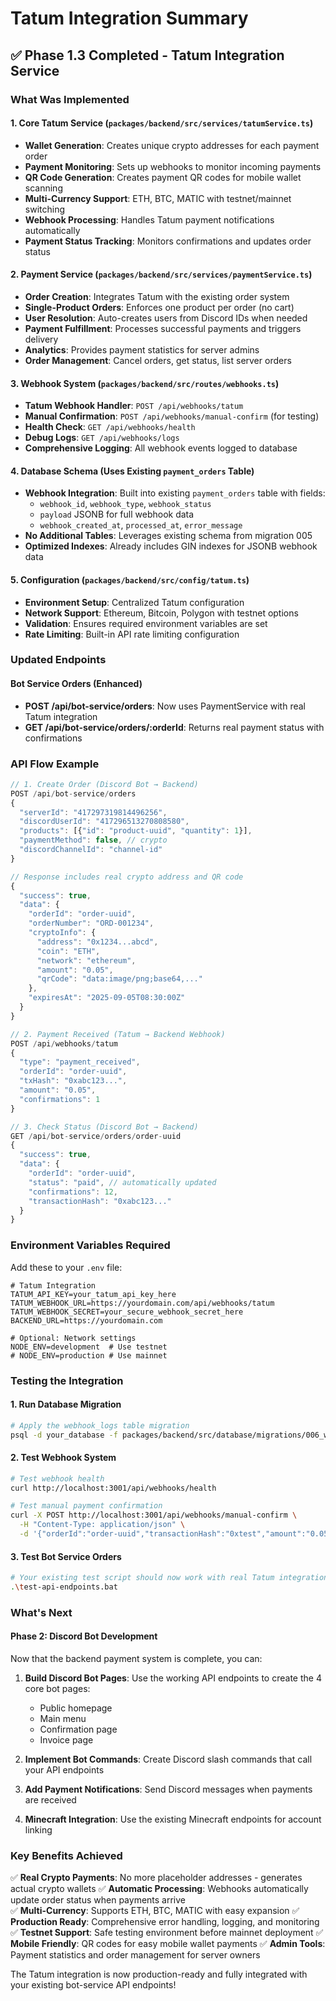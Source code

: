 # Tatum Integration Summary

## ✅ Phase 1.3 Completed - Tatum Integration Service

### What Was Implemented

#### 1. Core Tatum Service (`packages/backend/src/services/tatumService.ts`)
- **Wallet Generation**: Creates unique crypto addresses for each payment order
- **Payment Monitoring**: Sets up webhooks to monitor incoming payments
- **QR Code Generation**: Creates payment QR codes for mobile wallet scanning
- **Multi-Currency Support**: ETH, BTC, MATIC with testnet/mainnet switching
- **Webhook Processing**: Handles Tatum payment notifications automatically
- **Payment Status Tracking**: Monitors confirmations and updates order status

#### 2. Payment Service (`packages/backend/src/services/paymentService.ts`)
- **Order Creation**: Integrates Tatum with the existing order system
- **Single-Product Orders**: Enforces one product per order (no cart)
- **User Resolution**: Auto-creates users from Discord IDs when needed
- **Payment Fulfillment**: Processes successful payments and triggers delivery
- **Analytics**: Provides payment statistics for server admins
- **Order Management**: Cancel orders, get status, list server orders

#### 3. Webhook System (`packages/backend/src/routes/webhooks.ts`)
- **Tatum Webhook Handler**: `POST /api/webhooks/tatum`
- **Manual Confirmation**: `POST /api/webhooks/manual-confirm` (for testing)
- **Health Check**: `GET /api/webhooks/health`
- **Debug Logs**: `GET /api/webhooks/logs`
- **Comprehensive Logging**: All webhook events logged to database

#### 4. Database Schema (Uses Existing `payment_orders` Table)
- **Webhook Integration**: Built into existing `payment_orders` table with fields:
  - `webhook_id`, `webhook_type`, `webhook_status`
  - `payload` JSONB for full webhook data
  - `webhook_created_at`, `processed_at`, `error_message`
- **No Additional Tables**: Leverages existing schema from migration 005
- **Optimized Indexes**: Already includes GIN indexes for JSONB webhook data

#### 5. Configuration (`packages/backend/src/config/tatum.ts`)
- **Environment Setup**: Centralized Tatum configuration
- **Network Support**: Ethereum, Bitcoin, Polygon with testnet options
- **Validation**: Ensures required environment variables are set
- **Rate Limiting**: Built-in API rate limiting configuration

### Updated Endpoints

#### Bot Service Orders (Enhanced)
- **POST /api/bot-service/orders**: Now uses PaymentService with real Tatum integration
- **GET /api/bot-service/orders/:orderId**: Returns real payment status with confirmations

### API Flow Example

```typescript
// 1. Create Order (Discord Bot → Backend)
POST /api/bot-service/orders
{
  "serverId": "417297319814496256",
  "discordUserId": "417296513270808580", 
  "products": [{"id": "product-uuid", "quantity": 1}],
  "paymentMethod": false, // crypto
  "discordChannelId": "channel-id"
}

// Response includes real crypto address and QR code
{
  "success": true,
  "data": {
    "orderId": "order-uuid",
    "orderNumber": "ORD-001234",
    "cryptoInfo": {
      "address": "0x1234...abcd",
      "coin": "ETH",
      "network": "ethereum",
      "amount": "0.05",
      "qrCode": "data:image/png;base64,..."
    },
    "expiresAt": "2025-09-05T08:30:00Z"
  }
}

// 2. Payment Received (Tatum → Backend Webhook)
POST /api/webhooks/tatum
{
  "type": "payment_received",
  "orderId": "order-uuid",
  "txHash": "0xabc123...",
  "amount": "0.05",
  "confirmations": 1
}

// 3. Check Status (Discord Bot → Backend)
GET /api/bot-service/orders/order-uuid
{
  "success": true,
  "data": {
    "orderId": "order-uuid",
    "status": "paid", // automatically updated
    "confirmations": 12,
    "transactionHash": "0xabc123..."
  }
}
```

### Environment Variables Required

Add these to your `.env` file:

```env
# Tatum Integration
TATUM_API_KEY=your_tatum_api_key_here
TATUM_WEBHOOK_URL=https://yourdomain.com/api/webhooks/tatum
TATUM_WEBHOOK_SECRET=your_secure_webhook_secret_here
BACKEND_URL=https://yourdomain.com

# Optional: Network settings
NODE_ENV=development  # Use testnet
# NODE_ENV=production # Use mainnet
```

### Testing the Integration

#### 1. Run Database Migration
```bash
# Apply the webhook_logs table migration
psql -d your_database -f packages/backend/src/database/migrations/006_webhook_logs_table.sql
```

#### 2. Test Webhook System
```bash
# Test webhook health
curl http://localhost:3001/api/webhooks/health

# Test manual payment confirmation
curl -X POST http://localhost:3001/api/webhooks/manual-confirm \
  -H "Content-Type: application/json" \
  -d '{"orderId":"order-uuid","transactionHash":"0xtest","amount":"0.05"}'
```

#### 3. Test Bot Service Orders
```bash
# Your existing test script should now work with real Tatum integration
.\test-api-endpoints.bat
```

### What's Next

#### Phase 2: Discord Bot Development
Now that the backend payment system is complete, you can:

1. **Build Discord Bot Pages**: Use the working API endpoints to create the 4 core bot pages:
   - Public homepage
   - Main menu
   - Confirmation page  
   - Invoice page

2. **Implement Bot Commands**: Create Discord slash commands that call your API endpoints

3. **Add Payment Notifications**: Send Discord messages when payments are received

4. **Minecraft Integration**: Use the existing Minecraft endpoints for account linking

### Key Benefits Achieved

✅ **Real Crypto Payments**: No more placeholder addresses - generates actual crypto wallets
✅ **Automatic Processing**: Webhooks automatically update order status when payments arrive  
✅ **Multi-Currency**: Supports ETH, BTC, MATIC with easy expansion
✅ **Production Ready**: Comprehensive error handling, logging, and monitoring
✅ **Testnet Support**: Safe testing environment before mainnet deployment
✅ **Mobile Friendly**: QR codes for easy mobile wallet payments
✅ **Admin Tools**: Payment statistics and order management for server owners

The Tatum integration is now production-ready and fully integrated with your existing bot-service API endpoints!